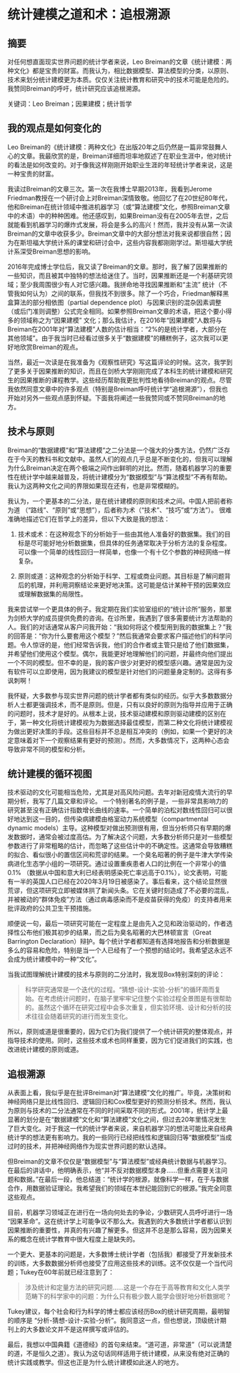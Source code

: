 # 统计建模之道和术：追根溯源

 
## 摘要

对任何想直面现实世界问题的统计学者来说，Leo Breiman的文章《统计建模：两种文化》都是宝贵的财富。而我认为，相比数据模型、算法模型的分类，以原则、技术来划分统计建模更为本质。仅仅关注统计教育和研究中的技术可能是危险的。我赞同Breiman的呼吁，统计研究应该追根溯源。

关键词：Leo Breiman；因果建模；统计哲学

## 我的观点是如何变化的

Leo Breiman的《统计建模：两种文化》在出版20年之后仍然是一篇非常鼓舞人心的文章。我最欣赏的是，Breiman详细而坦率地叙述了在职业生涯中，他对统计的看法是如何改变的。对于像我这样刚刚开始职业生涯的年轻统计学者来说，这是一种宝贵的财富。

我读过Breiman的文章三次。第一次在我博士早期2013年，我看到Jerome Friedman教授在一个研讨会上对Breiman深情致敬。他回忆了在20世纪80年代，他和Breiman在统计领域中推进机器学习（或“算法建模”文化，参照Breiman文章中的术语）中的种种困难。他还感叹到，如果Breiman没有在2005年去世，之后就能看到机器学习的爆炸式发展，将会是多么的高兴！然而，我并没有从第一次读Breiman的文章中收获多少。Breiman文章中的大部分想法对我来说都很自然；因为在斯坦福大学统计系的课堂和研讨会中，这些内容我都刚刚学过。斯坦福大学统计系深受Breiman思想的影响。

2016年完成博士学位后，我又读了Breiman的文章。那时，我了解了因果推断的一些知识，而且被其中独特的想法给迷住了。当时，因果推断还是一个利基研究领域；至少我周围很少有人对它感兴趣。我拼命地寻找因果推断和“主流” 统计（不管我如何认为）之间的联系，但我找不到很多。除了一个巧合，Friedman解释黑盒算法的部分相依图（partial dependence plot）与因果识别的混杂因素调整（或后门准则调整）公式完全相同。如果参照Breiman文章的术语，把这个要小得多的领域称之为“因果建模” 文化；那么我估计，在2016年“因果建模”人数将与Breiman在2001年对“算法建模”人数的估计相当：“2%的是统计学者，大部分在其他领域”。由于我当时已经看过很多关于“数据建模”的糟糕例子，这次我可以更好地欣赏Breiman的观点。

当然，最近一次读是在我准备为《观察性研究》写这篇评论的时候。这次，我学到了更多关于因果推断的知识，而且在剑桥大学刚刚完成了本科生的统计建模和研究生的因果推断的课程教学。这些经历帮助我更批判性地看待Breiman的观点。尽管我依然同意文章中的许多观点（特别是Breiman呼吁统计学“追根溯源”），但我也开始对另外一些观点感到怀疑。下面我将阐述一些我赞同或不赞同Breiman的地方。

## 技术与原则

Breiman的“数据建模”和“算法建模”之二分法是一个强大的分类方法，仍然广泛存在于今天的教科书和文献中。虽然人们的观点几乎总是不断变化的，但我可以理解为什么Breiman决定在两个极端之间作出鲜明的对比。然而，随着机器学习的重要性在统计学中越来越普及，将统计建模分为“数据模型”与“算法模型”不再有帮助。我认为这两种文化之间的界限如果现在还有，也是非常模糊的。

我认为，一个更基本的二分法，是在统计建模的原则和技术之间。中国人把前者称为道 （“路线”、“原则”或“思想”），后者称为术（“技术”、“技巧”或“方法”）。 很难准确地描述它们在哲学上的差异，但以下大致是我的想法：

1. 技术或术：在这种观念下的分析始于一些由其他人准备好的数据集。我们的目标是尽可能好地分析数据集，但具体的任务通常取决于分析方法的复杂程度。可以像一个简单的线性回归一样简单，也像一个有十亿个参数的神经网络一样复杂。

2. 原则或道：这种观念的分析始于科学、工程或商业问题。其目标是了解问题背后的机理，并利用洞察结论来更好地决策。这可能是估计某种干预的因果效应或理解数据集的局限性。

我来尝试举一个更具体的例子。我定期在我们实验室组织的“统计诊所”服务，那里为剑桥大学的成员提供免费的咨询。在诊所里，我遇到了很多需要统计方法帮助的人。我们的对话通常从客户问我开始：“我如何将这个模型用到我的数据集上？”我的回答是：“你为什么要套用这个模型？”然后我通常会要求客户描述他们的科学问题。令人惊讶的是，他们经常告诉我，他们的合作者或主管只是给了他们数据集，并希望他们使用这个模型。偶尔，我能更好地理解他们的问题，并最终向他们提出一个不同的模型。但不幸的是，我的客户很少对更好的模型感兴趣。通常是因为没有软件可以立即使用，因为我建议的模型是针对他们的问题量身定制的。这得有多讽刺啊！

我怀疑，大多数参与现实世界问题的统计学者都有类似的经历。似乎大多数数据分析人士都更强调技术，而不是原则。但是，只有以良好的原则为指导并应用于正确的问题时，技术才是好的。从根本上说，技术驱动建模和原则驱动建模的区别在于，第一种文化将统计建模视为为数据选择最佳模型，而第二种文化将统计建模视为做出更好决策的手段。这些目标并不总是相互冲突的（例如，如果一个更好的决定意味着对下一个观察结果有更好的预测）。然而，大多数情况下，这两种心态会导致非常不同的模型和分析。 

## 统计建模的循环视图

技术驱动的文化可能相当危险，尤其是对高风险问题。去年对新冠疫情大流行的早期分析，我写了几篇文章和评论。 一个特别著名的例子是，一些非常具影响力的研究甚至没有正确估计指数增长曲线的速率。一个简单的泊松对数线性回归可以很好地达到这一目的，但传染病建模由格室动力系统模型（compartmental dynamic models）主导。这种模型对做出预测很有用，但当分析师只有早期的爆发数据时，通常会被过度高估。为了解决这个问题，大多数分析师只是对一些模型参数进行了非常粗略的估计，而忽略了这些估计中的不确定性。这通常会导致糟糕的拟合、看似很小的置信区间和荒谬的结果。一个臭名昭著的例子是牛津大学传染病进化生态学小组的一项研究。通过设置重疾患者人口的比例在一个非常小的值0.1% （数据从中国和意大利已经表明感染死亡率远高于0.1%），论文表明，可能有一半的英国人口已经在2020年3月19日被感染了。事后看来，这个结论显然很荒谬，但这项研究立即被媒体拱了新闻头条。它在关键时刻造成了不必要的混乱，并被被动的“群体免疫”方法（通过病毒感染而不是疫苗获得的免疫）的支持者用来批评政府的公共卫生干预措施。

顺便说一句，最后一项研究可能在一定程度上是由先入之见和政治驱动的，作者选择性公布他们极其初步的结果，而之后为臭名昭著的大巴林顿宣言（Great Barrington Declaration）辩护。每个统计学者都知道有选择地报告和分析数据是多么的容易和危险，特别是当一个人已经有了一个预想的结论时。我希望这永远不会成为统计建模中的一种“文化”。

当我试图理解统计建模的技术与原则的二分法时，我发现Box特别深刻的评论：

> 科学研究通常是一个迭代的过程。“猜想-设计-实验-分析”的循环周而复始。在考虑统计问题时，在脑子里牢牢记住整个实验过程全景图是有很帮助的。虽然这个循环在研究过程中会多次重复，但实验环境、设计和分析的技术往往会随着研究的进行而发生变化。

所以，原则或道是很重要的，因为它们为我们提供了一个统计研究的整体观点，并指导技术的使用。同时，这些技术或术也同样重要，因为它们促进我们的实践，也改进统计建模的原则或道。

## 追根溯源

从表面上看，我似乎是在批评Breiman对“算法建模”文化的推广。毕竟，决策树和神经网络只是比线性回归、逻辑回归和Cox模型更好的预测分析技术。然而，我认为原则与技术的二分法通常在不同的时间采取不同的形式。2001年，统计学上最显著的划分是在“数据建模”文化和“算法建模”文化之间，但过去20年里情况发生了巨大变化。对于我这一代的统计学者来说，来自机器学习的想法可能比来自经典统计学的想法更有影响力。我的一些同行已经把线性和逻辑回归等“数据模型”当成过时的技术，并把神经网络作为现实世界问题的默认选择。

但Breiman的文章不仅仅是“数据模型”与“算法模型”或经典统计数据与机器学习。在最后的讲话中，他明确表示，他“并不反对数据模型本身……但重点需要关注问题和数据。”在最后一段，他总结道：“统计学的根源，就像科学一样，在于与数据合作，用数据验证理论。我希望我们的领域在本世纪能回到它的根源。”我完全同意这些观点。 

目前，机器学习领域正在进行在一场向何处去的争论，少数研究人员呼吁进行一场 “因果革命”。这在统计学上可能争议不那么大。我遇到的大多数统计学者都认识到因果推断的重要性，并真的有兴趣了解更多。但这并不总是那么容易，因为因果关系的概念在统计学教育中很大程度上是缺失的。

一个更大、更基本的问题是，大多数博士统计学者（包括我）都接受了开发新技术的训练，大多数数据分析师也接受了应用这些技术的训练。这不仅仅是一个当代问题；Tukey在60年前就已经注意到了：

> 涉及统计和定量方法的研究问题……这是一个存在于高等教育和文化人类学范畴下的科学家中的问题：为什么只有极少数人能学会很好地分析数据呢？

Tukey建议，每个社会和行为科学的博士都应该经历Box的统计研究周期，最明智的顺序是 “分析-猜想-设计-实验-分析”。我同意这一点，但也想说，顶级统计期刊上的大多数论文并不是这样撰写或评估的。

最后，我想以中国典籍《道德经》的首句来结束。“道可道，非常道”（可以说清楚的道，不是恒久之道）。我认为这句话同样适用于统计建模，从来没有绝对正确的统计实践或教学。但这也正是为什么统计建模如此迷人的地方。
